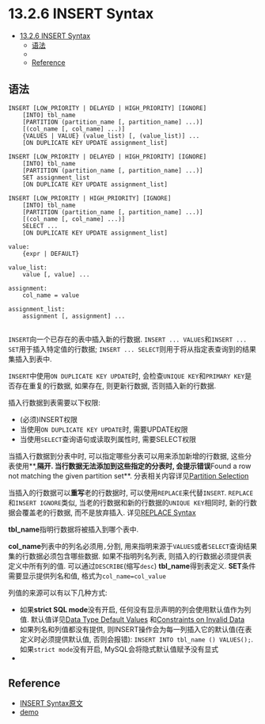# 13.2.6 INSERT Syntax

- [13.2.6 INSERT Syntax](#1326-insert-syntax)
    - [语法](#%E8%AF%AD%E6%B3%95)
    - [](#)
    - [Reference](#reference)



## 语法

```
INSERT [LOW_PRIORITY | DELAYED | HIGH_PRIORITY] [IGNORE]
    [INTO] tbl_name
    [PARTITION (partition_name [, partition_name] ...)]
    [(col_name [, col_name] ...)]
    {VALUES | VALUE} (value_list) [, (value_list)] ...
    [ON DUPLICATE KEY UPDATE assignment_list]

INSERT [LOW_PRIORITY | DELAYED | HIGH_PRIORITY] [IGNORE]
    [INTO] tbl_name
    [PARTITION (partition_name [, partition_name] ...)]
    SET assignment_list
    [ON DUPLICATE KEY UPDATE assignment_list]

INSERT [LOW_PRIORITY | HIGH_PRIORITY] [IGNORE]
    [INTO] tbl_name
    [PARTITION (partition_name [, partition_name] ...)]
    [(col_name [, col_name] ...)]
    SELECT ...
    [ON DUPLICATE KEY UPDATE assignment_list]

value:
    {expr | DEFAULT}

value_list:
    value [, value] ...

assignment:
    col_name = value

assignment_list:
    assignment [, assignment] ...
```

## 

`INSERT`向一个已存在的表中插入新的行数据.
`INSERT ... VALUES`和`INSERT ... SET`用于插入特定值的行数据;
`INSERT ... SELECT`则用于将从指定表查询到的结果集插入到表中.

`INSERT`中使用`ON DUPLICATE KEY UPDATE`时, 会检查`UNIQUE KEY`和`PRIMARY KEY`是否存在重复的行数据, 
如果存在, 则更新行数据, 否则插入新的行数据.

插入行数据到表需要以下权限:

- (必须)INSERT权限
- 当使用`ON DUPLICATE KEY UPDATE`时, 需要UPDATE权限
- 当使用`SELECT`查询语句或读取列属性时, 需要SELECT权限

当插入行数据到分表中时, 可以指定哪些分表可以用来添加新增的行数据, 这些分表使用**,**隔开.
当行数据无法添加到这些指定的分表时, 会提示错误**Found a row not matching the given partition set**.
分表相关内容详见[Partition Selection](https://dev.mysql.com/doc/refman/8.0/en/partitioning-selection.html)

当插入的行数据可以**重写**老的行数据时, 可以使用`REPLACE`来代替`INSERT`.
`REPLACE`和`INSERT IGNORE`类似, 当老的行数据和新的行数据的`UNIQUE KEY`相同时, 新的行数据会覆盖老的行数据, 而不是放弃插入.
详见[REPLACE Syntax](https://dev.mysql.com/doc/refman/8.0/en/replace.html)

**tbl_name**指明行数据将被插入到哪个表中.

**col_name**列表中的列名必须用`,`分割, 用来指明来源于`VALUES`或者`SELECT`查询结果集的行数据必须包含哪些数据.
如果不指明列名列表, 则插入的行数据必须提供表定义中所有列的值. 可以通过`DESCRIBE`(缩写`desc`) **tbl_name**得到表定义.
**SET**条件需要显示提供列名和值, 格式为`col_name=col_value`

列值的来源可以有以下几种方式:

- 如果**strict SQL mode**没有开启, 任何没有显示声明的列会使用默认值作为列值.
默认值详见[Data Type Default Values](https://dev.mysql.com/doc/refman/8.0/en/data-type-defaults.html)
和[Constraints on Invalid Data](https://dev.mysql.com/doc/refman/8.0/en/constraint-invalid-data.html)
- 如果列名和列值都没有提供, 则INSERT操作会为每一列插入它的默认值(在表定义时必须提供默认值, 否则会报错):
`INSERT INTO tbl_name () VALUES();`.
如果`strict mode`没有开启, MySQL会将隐式默认值赋予没有显式
- 



## Reference

- [INSERT Syntax原文](https://dev.mysql.com/doc/refman/8.0/en/insert.html)
- [demo]()
